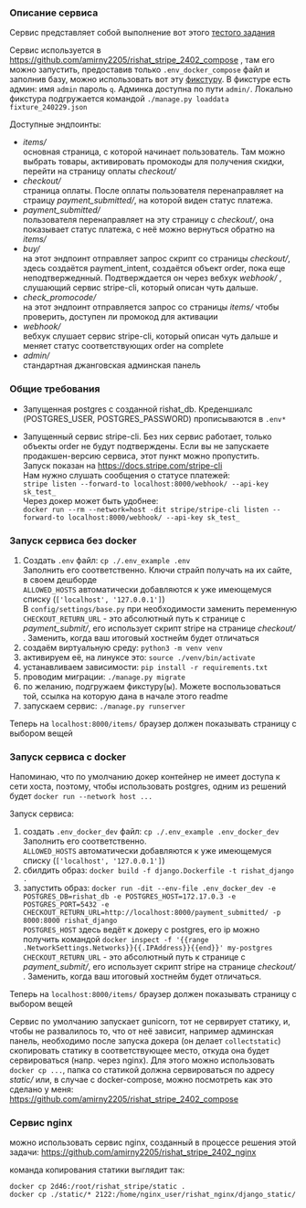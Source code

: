 ### Описание сервиса
Сервис представляет собой выполнение вот этого [тестого задания](https://docs.google.com/document/d/1fEjqKUwsPOXPLeeFJL8GqKzfC755Ancnu1y1zQbBA4o/edit?usp=sharing)


Сервис используется в https://github.com/amirny2205/rishat_stripe_2402_compose , там его можно запустить, предоставив только `.env_docker_compose` файл и заполнив базу, можно использовать вот эту [фикстуру](https://drive.google.com/file/d/1KQT0axvxT2Njr_FVmOaOwsrOhReLy4jT/view?usp=drive_link). В фикстуре есть админ: имя `admin` пароль `q`. Админка доступна по пути `admin/`. Локально фикстура подгружается командой `./manage.py loaddata fixture_240229.json`


Доступные эндпоинты:
- _items/_  
  основная страница, с которой начинает пользователь. Там можно выбрать товары, активировать промокоды для получения скидки, перейти на страницу оплаты _checkout/_
- _checkout/_  
  страница оплаты. После оплаты пользователя перенаправляет на страицу _payment_submitted/_, на которой виден статус платежа. 
- _payment_submitted/_  
  пользователя перенаправляет на эту страницу с _checkout/_, она показывает статус платежа, с неё можно вернуться обратно на _items/_
- _buy/_  
  на этот эндпоинт отправляет запрос скрипт со страницы _checkout/_, здесь создаётся payment_intent, создаётся объект order, пока еще неподтвержеднный. Подтверждается он через вебхук _webhook/_ , слушающий сервис stripe-cli, который описан чуть дальше.
- _check_promocode/_  
  на этот эндпоинт отправляется запрос со страницы _items/_ чтобы проверить, доступен ли промокод для активации
- _webhook/_  
  вебхук слушает сервис stripe-cli, который описан чуть дальше и меняет статус соответствующих order на complete
- _admin/_  
  стандартная джанговская админская панель


### Общие требования
- Запущенная postgres с созданной rishat_db. Креденшиалс (POSTGRES_USER, POSTGRES_PASSWORD) прописываются в `.env*`

- Запущенный сервис stripe-cli. Без них сервис работает, только объекты order не будут подтверждены. Если вы не запускаете продакшен-версию сервиса, этот пункт можно пропустить.  
  Запуск показан на https://docs.stripe.com/stripe-cli  
  Нам нужно слушать сообщения о статусе платежей:  
  `stripe listen --forward-to localhost:8000/webhook/ --api-key sk_test_`  
  Через докер может быть удобнее:  
  `docker run --rm --network=host -dit stripe/stripe-cli listen --forward-to localhost:8000/webhook/ --api-key sk_test_`

### Запуск сервиса без docker
1. Создать `.env` файл: `cp ./.env_example .env`  
   Заполнить его соответственно. Ключи страйп получать на их сайте, в своем дешборде   
   `ALLOWED_HOSTS` автоматически добавляются к уже имеющемуся списку (`['localhost', '127.0.0.1']`)  
   В `config/settings/base.py` при необходимости заменить переменную `CHECKOUT_RETURN_URL` - это абсолютный путь к странице с _payment_submit/_, его использует скрипт stripe на странице _checkout/_ . Заменить, когда ваш итоговый хостнейм будет отличаться  
2. создаём виртуальную среду: `python3 -m venv venv`
3. активируем её, на линуксе это: `source ./venv/bin/activate`
4. устанавливаем зависимости: `pip install -r requirements.txt`
5. проводим миграции: `./manage.py migrate`
6. по желанию, подгружаем фикстуру(ы). Можете воспользоваться той, ссылка на которую дана в начале этого readme
7. запускаем сервис: `./manage.py runserver`

Теперь на `localhost:8000/items/` браузер должен показывать страницу с выбором вещей

### Запуск сервиса с docker
Напоминаю, что по умолчанию докер контейнер не имеет доступа к сети хоста, поэтому, чтобы использовать postgres, одним из решений будет `docker run --network host ...`

Запуск сервиса:
1. cоздать `.env_docker_dev` файл: `cp ./.env_example .env_docker_dev`  
   Заполнить его соответственно.  
   `ALLOWED_HOSTS` автоматически добавляются к уже имеющемуся списку (`['localhost', '127.0.0.1']`)
2. сбилдить образ: `docker build -f django.Dockerfile -t rishat_django .`
3. запустить образ: `docker run -dit --env-file .env_docker_dev -e POSTGRES_DB=rishat_db -e POSTGRES_HOST=172.17.0.3 -e POSTGRES_PORT=5432 -e CHECKOUT_RETURN_URL=http://localhost:8000/payment_submitted/ -p 8000:8000 rishat_django`  
  `POSTGRES_HOST` здесь ведёт к докеру с postgres, его ip можно получить командой `docker inspect -f '{{range .NetworkSettings.Networks}}{{.IPAddress}}{{end}}' my-postgres`  
  `CHECKOUT_RETURN_URL` - это абсолютный путь к странице с _payment_submit/_, его использует скрипт stripe на странице _checkout/_ . Заменить, когда ваш итоговый хостнейм будет отличаться.

Теперь на `localhost:8000/items/` браузер должен показывать страницу с выбором вещей

Сервис по умолчанию запускает gunicorn, тот не сервирует статику, и, чтобы не развалилось то, что от неё зависит, например админская панель, необходимо после запуска докера (он делает `collectstatic`) скопировать статику в соответствующее место, откуда она будет сервироваться (напр. через nginx). Для этого можно использовать `docker cp ...`, папка со статикой должна сервироваться по адресу _static/_ или, в случае с docker-compose, можно посмотреть как это сделано у меня: https://github.com/amirny2205/rishat_stripe_2402_compose  

### Сервис nginx
можно использовать сервис nginx, созданный в процессе решения этой задачи: https://github.com/amirny2205/rishat_stripe_2402_nginx

команда копирования статики выглядит так: 
```
docker cp 2d46:/root/rishat_stripe/static .
docker cp ./static/* 2122:/home/nginx_user/rishat_nginx/django_static/
```

